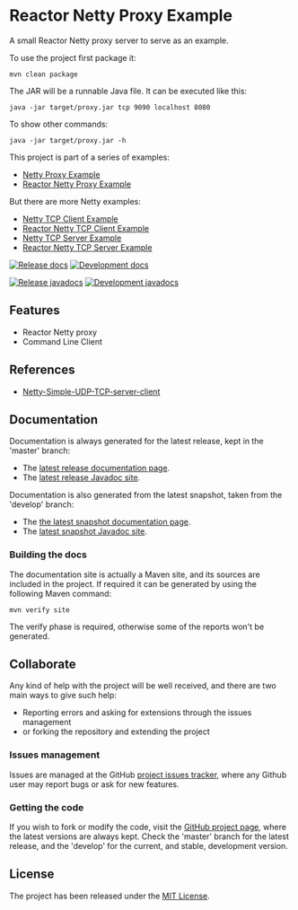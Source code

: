 # Reactor Netty Proxy Example

A small Reactor Netty proxy server to serve as an example.

To use the project first package it:

```
mvn clean package
```

The JAR will be a runnable Java file. It can be executed like this:

```
java -jar target/proxy.jar tcp 9090 localhost 8080
```

To show other commands:

```
java -jar target/proxy.jar -h
```

This project is part of a series of examples:
- [Netty Proxy Example](https://github.com/Bernardo-MG/netty-proxy-example)
- [Reactor Netty Proxy Example](https://github.com/Bernardo-MG/reactor-netty-proxy-example)

But there are more Netty examples:
- [Netty TCP Client Example](https://github.com/Bernardo-MG/netty-tcp-client-example)
- [Reactor Netty TCP Client Example](https://github.com/Bernardo-MG/reactor-netty-tcp-client-example)
- [Netty TCP Server Example](https://github.com/Bernardo-MG/netty-tcp-server-example)
- [Reactor Netty TCP Server Example](https://github.com/Bernardo-MG/reactor-netty-tcp-server-example)

[![Release docs](https://img.shields.io/badge/docs-release-blue.svg)][site-release]
[![Development docs](https://img.shields.io/badge/docs-develop-blue.svg)][site-develop]

[![Release javadocs](https://img.shields.io/badge/javadocs-release-blue.svg)][javadoc-release]
[![Development javadocs](https://img.shields.io/badge/javadocs-develop-blue.svg)][javadoc-develop]

## Features

- Reactor Netty proxy
- Command Line Client

## References

- [Netty-Simple-UDP-TCP-server-client](https://github.com/narkhedesam/Netty-Simple-UDP-TCP-server-client)

## Documentation

Documentation is always generated for the latest release, kept in the 'master' branch:

- The [latest release documentation page][site-release].
- The [latest release Javadoc site][javadoc-release].

Documentation is also generated from the latest snapshot, taken from the 'develop' branch:

- The [the latest snapshot documentation page][site-develop].
- The [latest snapshot Javadoc site][javadoc-develop].

### Building the docs

The documentation site is actually a Maven site, and its sources are included in the project. If required it can be generated by using the following Maven command:

```
mvn verify site
```

The verify phase is required, otherwise some of the reports won't be generated.

## Collaborate

Any kind of help with the project will be well received, and there are two main ways to give such help:

- Reporting errors and asking for extensions through the issues management
- or forking the repository and extending the project

### Issues management

Issues are managed at the GitHub [project issues tracker][issues], where any Github user may report bugs or ask for new features.

### Getting the code

If you wish to fork or modify the code, visit the [GitHub project page][scm], where the latest versions are always kept. Check the 'master' branch for the latest release, and the 'develop' for the current, and stable, development version.

## License

The project has been released under the [MIT License][license].

[issues]: https://github.com/bernardo-mg/netty-tcp-client-example/issues
[javadoc-develop]: https://docs.bernardomg.com/development/maven/netty-tcp-client-example/apidocs
[javadoc-release]: https://docs.bernardomg.com/maven/netty-tcp-client-example/apidocs
[license]: https://www.opensource.org/licenses/mit-license.php
[scm]: https://github.com/bernardo-mg/netty-tcp-client-example
[site-develop]: https://docs.bernardomg.com/development/maven/netty-tcp-client-example
[site-release]: https://docs.bernardomg.com/maven/netty-tcp-client-example
